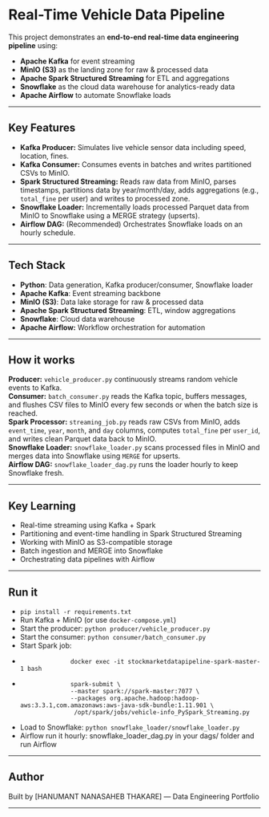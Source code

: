 # Real-Time Vehicle Data Pipeline

This project demonstrates an **end-to-end real-time data engineering pipeline** using:
- **Apache Kafka** for event streaming
- **MinIO (S3)** as the landing zone for raw & processed data
- **Apache Spark Structured Streaming** for ETL and aggregations
- **Snowflake** as the cloud data warehouse for analytics-ready data
- **Apache Airflow** to automate Snowflake loads

---

##  **Key Features**

- **Kafka Producer:** Simulates live vehicle sensor data including speed, location, fines.
- **Kafka Consumer:** Consumes events in batches and writes partitioned CSVs to MinIO.
- **Spark Structured Streaming:** Reads raw data from MinIO, parses timestamps, partitions data by year/month/day, adds aggregations (e.g., `total_fine` per user) and writes to processed zone.
- **Snowflake Loader:** Incrementally loads processed Parquet data from MinIO to Snowflake using a MERGE strategy (upserts).
- **Airflow DAG:** (Recommended) Orchestrates Snowflake loads on an hourly schedule.
---

##  **Tech Stack**

- **Python**: Data generation, Kafka producer/consumer, Snowflake loader
- **Apache Kafka**: Event streaming backbone
- **MinIO (S3)**: Data lake storage for raw & processed data
- **Apache Spark Structured Streaming**: ETL, window aggregations
- **Snowflake**: Cloud data warehouse
- **Apache Airflow:** Workflow orchestration for automation

---
## How it works

**Producer:** `vehicle_producer.py` continuously streams random vehicle events to Kafka.  
**Consumer:** `batch_consumer.py` reads the Kafka topic, buffers messages, and flushes CSV files to MinIO every few seconds or when the batch size is reached.  
**Spark Processor:** `streaming_job.py` reads raw CSVs from MinIO, adds `event_time`, `year`, `month`, and `day` columns, computes `total_fine` per `user_id`, and writes clean Parquet data back to MinIO.  
**Snowflake Loader:** `snowflake_loader.py` scans processed files in MinIO and merges data into Snowflake using `MERGE` for upserts.  
**Airflow DAG:** `snowflake_loader_dag.py` runs the loader hourly to keep Snowflake fresh.

---

##  **Key Learning**

- Real-time streaming using Kafka + Spark
- Partitioning and event-time handling in Spark Structured Streaming
- Working with MinIO as S3-compatible storage
- Batch ingestion and MERGE into Snowflake
- Orchestrating data pipelines with Airflow

---

##  **Run it**

- `pip install -r requirements.txt`
- Run Kafka + MinIO (or use `docker-compose.yml`)
- Start the producer: `python producer/vehicle_producer.py`
- Start the consumer: `python consumer/batch_consumer.py`
- Start Spark job:
-                   docker exec -it stockmarketdatapipeline-spark-master-1 bash
-                   spark-submit \
                    --master spark://spark-master:7077 \
                    --packages org.apache.hadoop:hadoop-aws:3.3.1,com.amazonaws:aws-java-sdk-bundle:1.11.901 \
                     /opt/spark/jobs/vehicle-info_PySpark_Streaming.py
- Load to Snowflake: `python snowflake_loader/snowflake_loader.py`
- Airflow run it hourly: snowflake_loader_dag.py in your dags/ folder and run Airflow

---

##  **Author**

Built by [HANUMANT NANASAHEB THAKARE] — Data Engineering Portfolio 

---


